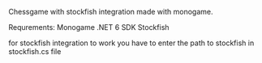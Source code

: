 Chessgame with stockfish integration made with monogame.

Requrements:
Monogame
.NET 6 SDK
Stockfish

for stockfish integration to work you have to enter the path to stockfish in stockfish.cs file

